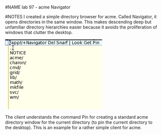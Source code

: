 #NAME
lab 97 - acme Navigator

#NOTES
I created a simple directory browser for acme. Called Navigator, it opens directories in the same window. This makes descending deep but unfamiliar directory hierarchies easier because it avoids the proliferation of windows that clutter the desktop.

![109418171639-Acme-SAC](109418171639-acme-sac_3543167689_o.png)

The client understands the command Pin for creating a standard acme directory window for the current directory (to pin the current directory to the desktop). This is an example for a rather simple client for acme.
